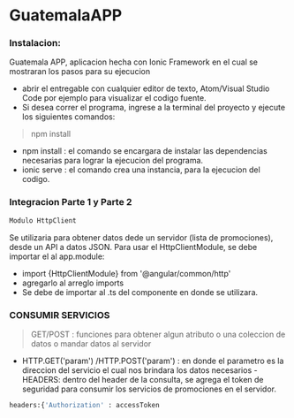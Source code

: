# GuatemalaAPP

### Instalacion:

Guatemala APP, aplicacion hecha con Ionic Framework en el cual se mostraran los pasos para su ejecucion
  - abrir el entregable con cualquier editor de texto, Atom/Visual Studio Code por ejemplo para visualizar el codigo fuente.
  - Si desea correr el programa, ingrese a la terminal del proyecto y ejecute los siguientes comandos:


   >npm install
  -  npm install : el comando se encargara de instalar las dependencias necesarias para lograr la ejecucion del programa.
  - ionic serve : el comando crea una instancia, para la ejecucion del codigo.

### Integracion Parte 1 y Parte 2
```sh
Modulo HttpClient
```
Se utilizaria para obtener datos dede un servidor (lista de promociones), desde un API a datos JSON.
Para usar el HttpClientModule, se debe importar el  al app.module:
- import {HttpClientModule} from '@angular/common/http'
- agregarlo al arreglo imports
- Se debe de importar  al .ts del componente en donde se utilizara.

### CONSUMIR SERVICIOS 
> GET/POST : funciones para obtener  algun atributo o una coleccion de datos o mandar datos al servidor
- HTTP.GET('param') /HTTP.POST('param') : en donde el parametro es la direccion del servicio el cual nos brindara los datos necesarios
-HEADERS: dentro del header de la consulta, se agrega el token de seguridad para consumir los servicios de promociones en el servidor.
```sh
headers:{'Authorization' : accessToken
```